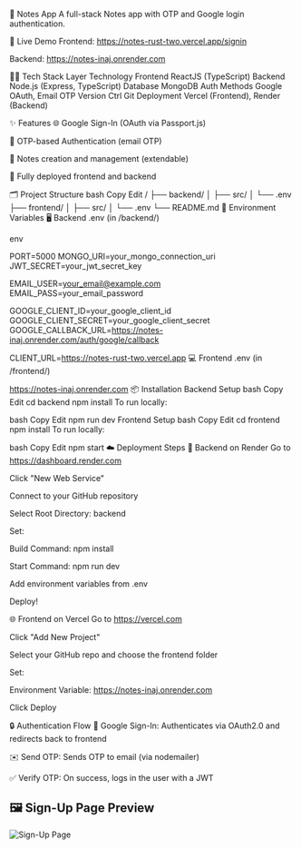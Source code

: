 

📝 Notes App
A full-stack Notes app with OTP and Google login authentication.

🔗 Live Demo
Frontend: https://notes-rust-two.vercel.app/signin

Backend: https://notes-inaj.onrender.com

🧑‍💻 Tech Stack
Layer	Technology
Frontend	ReactJS (TypeScript)
Backend	Node.js (Express, TypeScript)
Database	MongoDB
Auth Methods	Google OAuth, Email OTP
Version Ctrl	Git
Deployment	Vercel (Frontend), Render (Backend)

✨ Features
🌐 Google Sign-In (OAuth via Passport.js)

🔐 OTP-based Authentication (email OTP)

🧾 Notes creation and management (extendable)

🚀 Fully deployed frontend and backend

🗂️ Project Structure
bash
Copy
Edit
/
├── backend/
│   ├── src/
│   └── .env
├── frontend/
│   ├── src/
│   └── .env
└── README.md
🔐 Environment Variables
🖥️ Backend .env (in /backend/)

env

PORT=5000
MONGO_URI=your_mongo_connection_uri
JWT_SECRET=your_jwt_secret_key

EMAIL_USER=your_email@example.com
EMAIL_PASS=your_email_password

GOOGLE_CLIENT_ID=your_google_client_id
GOOGLE_CLIENT_SECRET=your_google_client_secret
GOOGLE_CALLBACK_URL=https://notes-inaj.onrender.com/auth/google/callback

CLIENT_URL=https://notes-rust-two.vercel.app
💻 Frontend .env (in /frontend/)

https://notes-inaj.onrender.com
📦 Installation
Backend Setup
bash
Copy
Edit
cd backend
npm install
To run locally:

bash
Copy
Edit
npm run dev
Frontend Setup
bash
Copy
Edit
cd frontend
npm install
To run locally:

bash
Copy
Edit
npm start
☁️ Deployment Steps
🚀 Backend on Render
Go to https://dashboard.render.com

Click "New Web Service"

Connect to your GitHub repository

Select Root Directory: backend

Set:

Build Command: npm install

Start Command: npm run dev

Add environment variables from .env

Deploy!

🌐 Frontend on Vercel
Go to https://vercel.com

Click "Add New Project"

Select your GitHub repo and choose the frontend folder

Set:

Environment Variable:
https://notes-inaj.onrender.com

Click Deploy

🔒 Authentication Flow
🔘 Google Sign-In: Authenticates via OAuth2.0 and redirects back to frontend

✉️ Send OTP: Sends OTP to email (via nodemailer)

✅ Verify OTP: On success, logs in the user with a JWT

## 🖼️ Sign-Up Page Preview

![Sign-Up Page](./assets/signup-preview.png)




